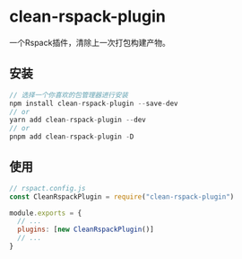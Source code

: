 # clean-rspack-plugin

一个Rspack插件，清除上一次打包构建产物。

## 安装

```javascript
// 选择一个你喜欢的包管理器进行安装
npm install clean-rspack-plugin --save-dev
// or
yarn add clean-rspack-plugin --dev
// or
pnpm add clean-rspack-plugin -D
```

## 使用

```javascript
// rspact.config.js
const CleanRspackPlugin = require("clean-rspack-plugin")

module.exports = {
  // ...
  plugins: [new CleanRspackPlugin()]
  // ...
}
```
